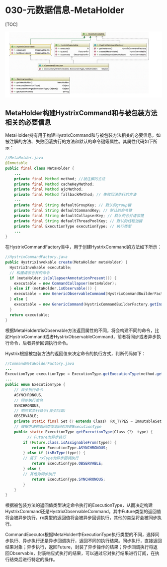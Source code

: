 # 030-元数据信息-MetaHolder

[TOC]

![image-20210225162929119](../../../../assets/image-20210225162929119.png)

## MetaHolder构建HystrixCommand和与被包装方法相关的必要信息

MetaHolder持有用于构建HystrixCommand和与被包装方法相关的必要信息，如被注解的方法、失败回滚执行的方法和默认的命令键等属性。其属性代码如下所示：

```java
//MetaHolder.java
@Immutable
public final class MetaHolder {
    ...
    private final Method method; //被注解的方法
    private final Method cacheKeyMethod;
    private final Method ajcMethod;
    private final Method fallbackMethod; // 失败回滚执行的方法
    ...
    private final String defaultGroupKey; // 默认的group键
    private final String defaultCommandKey; // 默认的命令键
    private final String defaultCollapserKey; // 默认的合并请求键
    private final String defaultThreadPoolKey; // 默认的线程池键
    private final ExecutionType executionType; // 执行类型
    ...
}
```

在HystrixCommandFactory类中，用于创建HystrixCommand的方法如下所示：

```java
//HystrixCommandFactory.java
public HystrixInvokable create(MetaHolder metaHolder) {
  HystrixInvokable executable;
  // 构建请求合并的命令
  if (metaHolder.isCollapserAnnotationPresent()) {
    executable = new CommandCollapser(metaHolder);
  } else if (metaHolder.isObservable()) {
    executable = new GenericObservableCommand(HystrixCommandBuilderFactory.getInstance().create(metaHolder));
  } else {
    executable = new GenericCommand(HystrixCommandBuilderFactory.getInstance(). create(metaHolder));
  }
  return executable;
}
```

根据MetaHolder#isObservable方法返回属性的不同，将会构建不同的命令，比如HystrixCommand或者HystrixObservableCommand，前者将同步或者异步执行命令，后者异步回调执行命令。

Hystrix根据被包装方法的返回值来决定命令的执行方式，判断代码如下：

```java
//CommandMetaHolderFactory.java
...
ExecutionType executionType = ExecutionType.getExecutionType(method.getReturnType());
...
public enum ExecutionType {
    // 异步执行命令
    ASYNCHRONOUS,
    // 同步执行命令
    SYNCHRONOUS,
    // 响应式执行命令(异步回调)
    OBSERVABLE;
    private static final Set〈? extends Class〉 RX_TYPES = ImmutableSet.of(Observable.class, Single.class, Completable.class);
    // 根据方法的返回类型返回对应的ExecutionType
    public static ExecutionType getExecutionType(Class〈?〉 type) {
          // Future为异步执行
        if (Future.class.isAssignableFrom(type)) {
            return ExecutionType.ASYNCHRONOUS;
        } else if (isRxType(type)) {
        // 属于 rxType为异步回调执行
            return ExecutionType.OBSERVABLE;
        } else {
        // 其他为同步执行
            return ExecutionType.SYNCHRONOUS;
        }
    }
}
```

根据被包装方法的返回值类型决定命令执行的ExecutionType，从而决定构建HystrixCommand还是HystrixObservableCommand。其中Future类型的返回值将会被异步执行，rx类型的返回值将会被异步回调执行，其他的类型将会被同步执行。

CommandExecutor根据MetaHolder中ExecutionType执行类型的不同，选择同步执行、异步执行还是异步回调执行，返回不同的执行结果。同步执行，直接返回结果对象；异步执行，返回Future，封装了异步操作的结果；异步回调执行将返回Observable，封装响应式执行的结果，可以通过它对执行结果进行订阅，在执行结束后进行特定的操作。

## 




